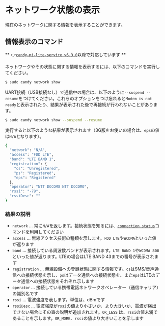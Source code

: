 <!-- toc -->

# ネットワーク状態の表示

現在のネットワークに関する情報を表示することができます。

## 情報表示のコマンド

** 👉[`candy-pi-lite-service v6.3.0`](https://forums.candy-line.io/t/candy-pi-lite-v6-3-0)以降で対応しています **

ネットワークやその状態に関する情報を表示するには、以下のコマンドを実行してください。

```bash
$ sudo candy network show
```

UART接続（USB接続なし）で通信中の場合は、以下のように`--suspend --resume`をつけてください。これらのオプションをつけ忘れると`Modem is not ready`と表示されたり、結果が表示された後で再接続が行われないことがあります。

```bash
$ sudo candy network show --suspend --resume
```

実行すると以下のような結果が表示されます（3G版をお使いの場合は、`eps`の値は`N/A`となります）。

```bash
{
  "network": "N/A",
  "access": "FDD LTE",
  "band": "LTE BAND 1",
  "registration": {
    "cs": "Unregistered",
    "ps": "Registered",
    "eps": "Registered"
  },
  "operator": "NTT DOCOMO NTT DOCOMO",
  "rssi": "-79",
  "rssiDesc": ""
}
```

### 結果の説明

- `network` ... 常に`N/A`を返します。接続状態を知るには、[`connection status`](connection.md)コマンドを利用してください
- `access` ... 無線アクセス技術の種類を示します。`FDD LTE`や`WCDMA`といった値が返ります
- `band` ... 接続している周波数バンドが表示されます。`LTE BAND 1`や`WCDMA 800`といった値が返ります。LTEの場合はLTE BAND 43までの番号が表示されます
- `registration` ... 無線設備への登録状態に関する情報です。`cs`はSMS/音声通信への接続状態を示し、`ps`はデータ通信への接続状態を、また`eps`はLTEのデータ通信への接続状態をそれぞれ示します
- `operator` ... 接続している携帯電話ネトワークオペレーター（通信キャリア）の識別名です
- `rssi` ... 電波強度を表します。単位は、dBmです
- `rssiDesc` ... 電波強度が`rssi`の値より小さいか、より大きいか、電波が検出できない場合にその旨の説明が追加されます。`OR_LESS` は、`rssi`の値未満であることを示します。`OR_MORE`、`rssi`の値より大きいことを示します
